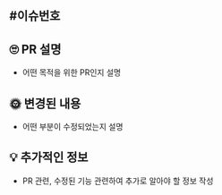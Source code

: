 ## #이슈번호

## 🙄 PR 설명
- 어떤 목적을 위한 PR인지 설명

## 🌞 변경된 내용
- 어떤 부분이 수정되었는지 설명

## 💡 추가적인 정보
- PR 관련, 수정된 기능 관련하여 추가로 알아야 할 정보 작성
